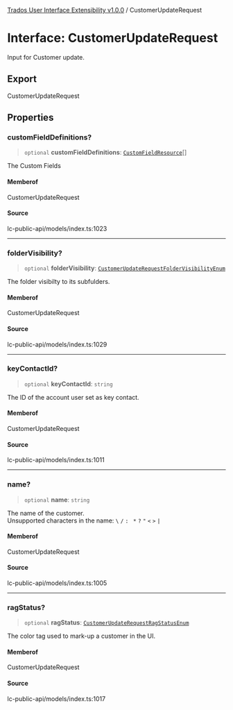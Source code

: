 [Trados User Interface Extensibility v1.0.0](../wiki/globals) / CustomerUpdateRequest

# Interface: CustomerUpdateRequest

Input for Customer update.

## Export

CustomerUpdateRequest

## Properties

### customFieldDefinitions?

> `optional` **customFieldDefinitions**: [`CustomFieldResource`](../wiki/Interface.CustomFieldResource)[]

The Custom Fields

#### Memberof

CustomerUpdateRequest

#### Source

lc-public-api/models/index.ts:1023

***

### folderVisibility?

> `optional` **folderVisibility**: [`CustomerUpdateRequestFolderVisibilityEnum`](../wiki/Type.CustomerUpdateRequestFolderVisibilityEnum)

The folder visibilty to its subfulders.

#### Memberof

CustomerUpdateRequest

#### Source

lc-public-api/models/index.ts:1029

***

### keyContactId?

> `optional` **keyContactId**: `string`

The ID of the account user set as key contact.

#### Memberof

CustomerUpdateRequest

#### Source

lc-public-api/models/index.ts:1011

***

### name?

> `optional` **name**: `string`

The name of the customer.\
Unsupported characters in the name: `\` `/` `:` ` *` `?` `"` `<` `>` `|`

#### Memberof

CustomerUpdateRequest

#### Source

lc-public-api/models/index.ts:1005

***

### ragStatus?

> `optional` **ragStatus**: [`CustomerUpdateRequestRagStatusEnum`](../wiki/Type.CustomerUpdateRequestRagStatusEnum)

The color tag used to mark-up a customer in the UI.

#### Memberof

CustomerUpdateRequest

#### Source

lc-public-api/models/index.ts:1017
